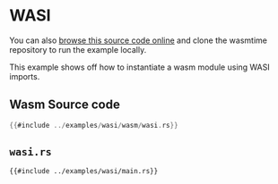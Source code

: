 # WASI

You can also [browse this source code online][code] and clone the wasmtime
repository to run the example locally.

[code]: https://github.com/bytecodealliance/wasmtime/blob/master/examples/wasi/main.rs

This example shows off how to instantiate a wasm module using WASI imports.

## Wasm Source code

```rust
{{#include ../examples/wasi/wasm/wasi.rs}}
```


## `wasi.rs`

```rust,ignore
{{#include ../examples/wasi/main.rs}}
```
